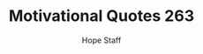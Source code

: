 ---
image: /assets/img/mq/mq_263_rose.png
title: Motivational Quotes 263
categories:
  - Motivational Quotes
author: Hope Staff
notes: Motivational Quotes 263
embed: >-
  EMBED_GOES_HERE
transcript: >-
  SOME LINES OF TEXT START HERE
---